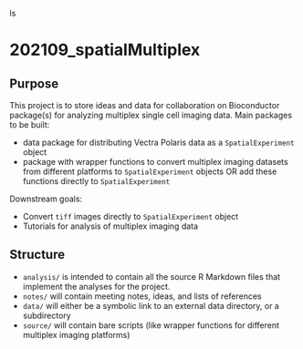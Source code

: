ls
# 202109_spatialMultiplex

## Purpose

This project is to store ideas and data for collaboration on Bioconductor package(s) for analyzing multiplex single cell imaging data. Main packages to be built:

* data package for distributing Vectra Polaris data as a `SpatialExperiment` object
* package with wrapper functions to convert multiplex imaging datasets from different platforms to `SpatialExperiment` objects OR add these functions directly to `SpatialExperiment`


Downstream goals:

* Convert `tiff` images directly to `SpatialExperiment` object
* Tutorials for analysis of multiplex imaging data


## Structure

* `analysis/` is intended to contain all the source R Markdown files that
implement the analyses for the project.
* `notes/` will contain meeting notes, ideas, and lists of references
* `data/` will either be a symbolic link to an external data directory, or
a subdirectory
* `source/` will contain bare scripts (like wrapper functions for different multiplex imaging platforms)

